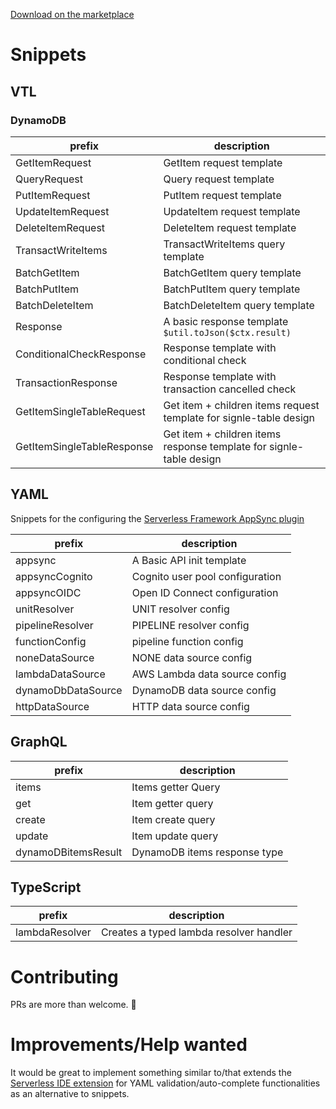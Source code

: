 [Download on the marketplace](https://marketplace.visualstudio.com/items?itemName=bboure.vscode-appsync-utils)

# Snippets

## VTL

### DynamoDB

| prefix                     | description                                                         |
| -------------------------- | ------------------------------------------------------------------- |
| GetItemRequest             | GetItem request template                                            |
| QueryRequest               | Query request template                                              |
| PutItemRequest             | PutItem request template                                            |
| UpdateItemRequest          | UpdateItem request template                                         |
| DeleteItemRequest          | DeleteItem request template                                         |
| TransactWriteItems         | TransactWriteItems query template                                   |
| BatchGetItem               | BatchGetItem query template                                         |
| BatchPutItem               | BatchPutItem query template                                         |
| BatchDeleteItem            | BatchDeleteItem query template                                      |
| Response                   | A basic response template `$util.toJson($ctx.result)`               |
| ConditionalCheckResponse   | Response template with conditional check                            |
| TransactionResponse        | Response template with transaction cancelled check                  |
| GetItemSingleTableRequest  | Get item + children items request template for signle-table design  |
| GetItemSingleTableResponse | Get item + children items response template for signle-table design |

## YAML

Snippets for the configuring the [Serverless Framework AppSync plugin](https://github.com/sid88in/serverless-appsync-plugin/)

| prefix             | description                     |
| ------------------ | ------------------------------- |
| appsync            | A Basic API init template       |
| appsyncCognito     | Cognito user pool configuration |
| appsyncOIDC        | Open ID Connect configuration   |
| unitResolver       | UNIT resolver config            |
| pipelineResolver   | PIPELINE resolver config        |
| functionConfig     | pipeline function config        |
| noneDataSource     | NONE data source config         |
| lambdaDataSource   | AWS Lambda data source config   |
| dynamoDbDataSource | DynamoDB data source config     |
| httpDataSource     | HTTP data source config         |

## GraphQL

| prefix              | description                  |
| ------------------- | ---------------------------- |
| items               | Items getter Query           |
| get                 | Item getter query            |
| create              | Item create query            |
| update              | Item update query            |
| dynamoDBitemsResult | DynamoDB items response type |

## TypeScript

| prefix         | description                             |
| -------------- | --------------------------------------- |
| lambdaResolver | Creates a typed lambda resolver handler |

# Contributing

PRs are more than welcome. :rocket:

# Improvements/Help wanted

It would be great to implement something similar to/that extends the [Serverless IDE extension](https://github.com/threadheap/serverless-ide-vscode) for YAML validation/auto-complete functionalities as an alternative to snippets.
